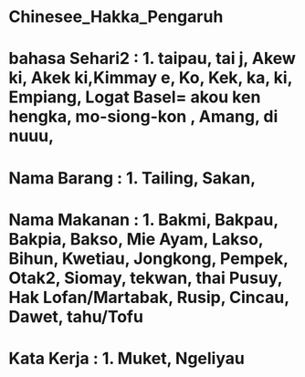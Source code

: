 # Chinesee_Hakka_Pengaruh
# bahasa Sehari2 : 1.  taipau, tai j, Akew ki, Akek ki,Kimmay e, Ko, Kek, ka, ki, Empiang, Logat Basel= akou ken hengka, mo-siong-kon , Amang, di nuuu,
# Nama Barang    : 1.  Tailing,  Sakan, 
# Nama Makanan   : 1.  Bakmi, Bakpau, Bakpia, Bakso, Mie Ayam, Lakso, Bihun, Kwetiau, Jongkong, Pempek, Otak2, Siomay, tekwan, thai Pusuy, Hak Lofan/Martabak, Rusip, Cincau, Dawet, tahu/Tofu
# Kata Kerja    :  1.  Muket, Ngeliyau
